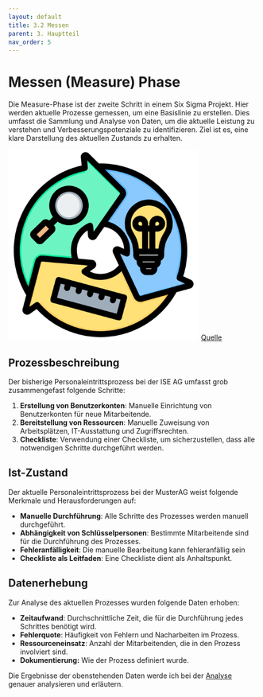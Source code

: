 ```yaml
---
layout: default
title: 3.2 Messen
parent: 3. Hauptteil
nav_order: 5
---
```

# Messen (Measure) Phase

Die Measure-Phase ist der zweite Schritt in einem Six Sigma Projekt. Hier werden aktuelle Prozesse gemessen, um eine Basislinie zu erstellen. Dies umfasst die Sammlung und Analyse von Daten, um die aktuelle Leistung zu verstehen und Verbesserungspotenziale zu identifizieren. Ziel ist es, eine klare Darstellung des aktuellen Zustands zu erhalten.

![Measure](../../ressources/images/measure.png)
[Quelle](../Quellverzeichnis/index.md#measure-phase)


## Prozessbeschreibung

Der bisherige Personaleintrittsprozess bei der ISE AG umfasst grob zusammengefast folgende Schritte:

1. **Erstellung von Benutzerkonten**: Manuelle Einrichtung von Benutzerkonten für neue Mitarbeitende.
2. **Bereitstellung von Ressourcen**: Manuelle Zuweisung von Arbeitsplätzen, IT-Ausstattung und Zugriffsrechten.
3. **Checkliste**: Verwendung einer Checkliste, um sicherzustellen, dass alle notwendigen Schritte durchgeführt werden.

## Ist-Zustand

Der aktuelle Personaleintrittsprozess bei der MusterAG weist folgende Merkmale und Herausforderungen auf:

- **Manuelle Durchführung**: Alle Schritte des Prozesses werden manuell durchgeführt.
- **Abhängigkeit von Schlüsselpersonen**: Bestimmte Mitarbeitende sind für die Durchführung des Prozesses.
- **Fehleranfälligkeit**: Die manuelle Bearbeitung kann fehleranfällig sein
- **Checkliste als Leitfaden**: Eine Checkliste dient als Anhaltspunkt.

## Datenerhebung

Zur Analyse des aktuellen Prozesses wurden folgende Daten erhoben:

- **Zeitaufwand**: Durchschnittliche Zeit, die für die Durchführung jedes Schrittes benötigt wird.
- **Fehlerquote**: Häufigkeit von Fehlern und Nacharbeiten im Prozess.
- **Ressourceneinsatz**: Anzahl der Mitarbeitenden, die in den Prozess involviert sind.
- **Dokumentierung:** Wie der Prozess definiert wurde. 

Die Ergebnisse der obenstehenden Daten werde ich bei der [Analyse](./33_analysieren.md) genauer analysieren und erläutern.
